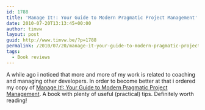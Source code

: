 ```yaml
---
id: 1788
title: 'Manage It!: Your Guide to Modern Pragmatic Project Management'
date: 2010-07-20T13:13:45+00:00
author: timvw
layout: post
guid: http://www.timvw.be/?p=1788
permalink: /2010/07/20/manage-it-your-guide-to-modern-pragmatic-project-management/
tags:
  - Book reviews
---
```

A while ago i noticed that more and more of my work is related to coaching and managing other developers. In order to become better at that i ordered my copy of [Manage It!: Your Guide to Modern Pragmatic Project Management](http://pragprog.com/titles/jrpm/manage-it). A book with plenty of useful (practical) tips. Definitely worth reading!
